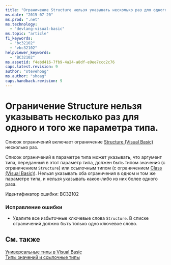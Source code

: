 ```yaml
---
title: "Ограничение Structure нельзя указывать несколько раз для одного и того же параметра типа. | Microsoft Docs"
ms.date: "2015-07-20"
ms.prod: ".net"
ms.technology: 
  - "devlang-visual-basic"
ms.topic: "article"
f1_keywords: 
  - "bc32102"
  - "vbc32102"
helpviewer_keywords: 
  - "BC32102"
ms.assetid: f4ebd416-7fb9-4a24-a8df-e9ee7ccc2c76
caps.latest.revision: 9
author: "stevehoag"
ms.author: "shoag"
caps.handback.revision: 9
---
```

# Ограничение Structure нельзя указывать несколько раз для одного и того же параметра типа.
Список ограничений включает ограничение [Structure \(Visual Basic\)](http://msdn.microsoft.com/ru-ru/263ce115-ac36-4c05-8cb7-0e0eead5c6d0) несколько раз.  
  
 Список ограничений в параметре типа может указывать, что аргумент типа, переданный в этот параметр типа, должен быть типом значения \(с ограничением `Structure`\) или ссылочным типом \(с ограничением [Class \(Visual Basic\)](http://msdn.microsoft.com/ru-ru/0777c6e6-46bc-451b-ad70-57b49d4ef4f7)\). Нельзя указывать оба ограничения в одном и том же параметре типа, и нельзя указывать какое\-либо из них более одного раза.  
  
 Идентификатор ошибки: BC32102  
  
### Исправление ошибки  
  
-   Удалите все избыточные ключевые слова `Structure`. В списке ограничений должно быть только одно ключевое слово.  
  
## См. также  
 [Универсальные типы в Visual Basic](../../visual-basic/programming-guide/language-features/data-types/generic-types.md)   
 [Типы значений и ссылочные типы](../../visual-basic/programming-guide/language-features/data-types/value-types-and-reference-types.md)